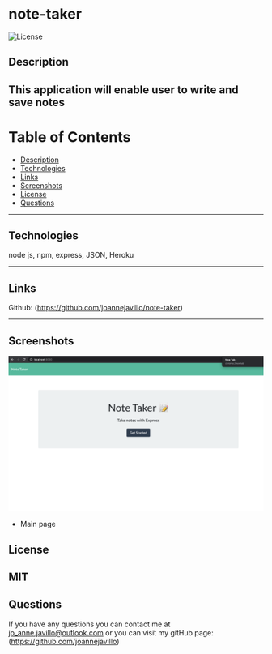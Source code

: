# note-taker
![License](https://img.shields.io/badge/License-MIT-purple)

## Description 
This application will enable user to write and save notes
---
# Table of Contents 

  - [Description](#Description)
  - [Technologies](#Technologies)
  - [Links](#Links)
  - [Screenshots](#Screenshots)
  - [License](#License)
  - [Questions](#questions)
---

## Technologies
node js, npm, express, JSON, Heroku

---
## Links
 Github: (https://github.com/joannejavillo/note-taker)

---
## Screenshots
![screenshot-of-mainpage](./assets/pictureone.png)
- Main page

## License
MIT
---
## Questions
If you have any questions you can contact me at jo_anne.javillo@outlook.com or you can visit my gitHub page: (https://github.com/joannejavillo)